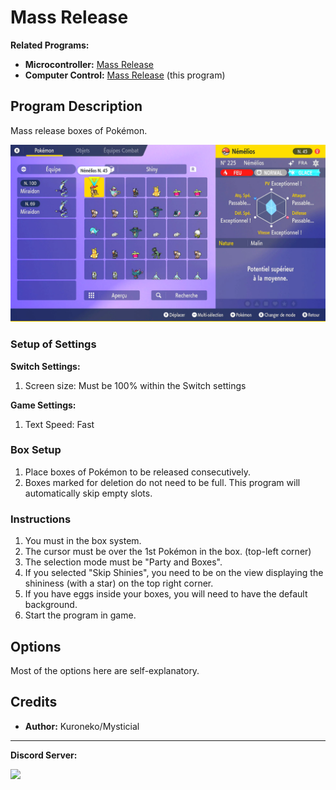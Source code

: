 # Mass Release

**Related Programs:**
- **Microcontroller:** [Mass Release](https://github.com/PokemonAutomation/Microcontroller/blob/master/Wiki/Programs/PokemonSV/MassRelease.md)
- **Computer Control:** [Mass Release](https://github.com/PokemonAutomation/ComputerControl/blob/master/Wiki/Programs/PokemonSV/MassRelease.md) (this program)

## Program Description

Mass release boxes of Pokémon.

<img src="images/MassRelease-0.png">

### Setup of Settings

**Switch Settings:**
1. Screen size: Must be 100% within the Switch settings

**Game Settings:**
1. Text Speed: Fast

### Box Setup

1. Place boxes of Pokémon to be released consecutively.
2. Boxes marked for deletion do not need to be full. This program will automatically skip empty slots.

### Instructions

1. You must in the box system.
2. The cursor must be over the 1st Pokémon in the box. (top-left corner)
3. The selection mode must be "Party and Boxes".
4. If you selected "Skip Shinies", you need to be on the view displaying the shininess (with a star) on the top right corner.
5. If you have eggs inside your boxes, you will need to have the default background.
6. Start the program in game.


## Options

Most of the options here are self-explanatory.



## Credits

- **Author:** Kuroneko/Mysticial

<hr>

**Discord Server:** 

[<img src="https://canary.discordapp.com/api/guilds/695809740428673034/widget.png?style=banner2">](https://discord.gg/cQ4gWxN)


